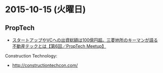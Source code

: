 # 2015-10-15 (火曜日)

## PropTech

- [スタートアップやVCへの出資総額は100億円超。三菱地所のキーマンが語る不動産テックとは【第6回／PropTech Meetup】](https://www.sumave.com/20190517_11137/)

Construction Technology:

- http://constructiontechcon.com/
